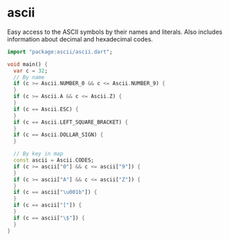 ascii
=====

Easy access to the ASCII symbols by their names and literals.
Also includes information about decimal and hexadecimal codes.

```dart
import "package:ascii/ascii.dart";

void main() {
  var c = 32;
  // By name
  if (c >= Ascii.NUMBER_0 && c <= Ascii.NUMBER_9) {
  }
  if (c >= Ascii.A && c <= Ascii.Z) {
  }
  if (c == Ascii.ESC) {
  }
  if (c == Ascii.LEFT_SQUARE_BRACKET) {
  }
  if (c == Ascii.DOLLAR_SIGN) {
  }

  // By key in map
  const ascii = Ascii.CODES;
  if (c >= ascii["0"] && c <= ascii["9"]) {
  }
  if (c >= ascii["A"] && c <= ascii["Z"]) {
  }
  if (c == ascii["\u001b"]) {
  }
  if (c == ascii["["]) {
  }
  if (c == ascii["\$"]) {
  }
}
```
